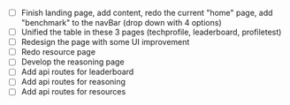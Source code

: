 - [ ] Finish landing page, add content, redo the current "home" page, add "benchmark" to the navBar (drop down with 4 options)
- [ ] Unified the table in these 3 pages (techprofile, leaderboard, profiletest) 
- [ ] Redesign the page with some UI improvement
- [ ] Redo resource page
- [ ] Develop the reasoning page
- [ ] Add api routes for leaderboard
- [ ] Add api routes for reasoning
- [ ] Add api routes for resources
